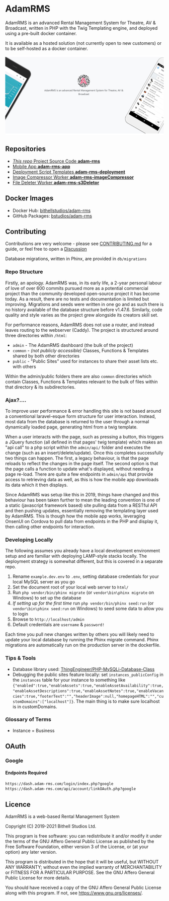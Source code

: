 # AdamRMS

AdamRMS is an advanced Rental Management System for Theatre, AV & Broadcast, written in PHP with the Twig Templating engine, and deployed using a pre-built docker container.

It is available as a hosted solution (not currently open to new customers) or to be self-hosted as a docker container. 

![Banner](.github/banner.jpg)

## Repositories

 - [*This repo* Project Source Code __adam-rms__](https://github.com/bstudios/adam-rms)
 - [Mobile App __adam-rms-app__](https://github.com/bstudios/adam-rms-app)
 - [Deployment Script Templates __adam-rms-deployment__](https://github.com/bstudios/adam-rms-deployment)
 - [Image Compressor Worker __adam-rms-imageCompressor__](https://github.com/bstudios/adam-rms-imageCompressor)
 - [File Deleter Worker __adam-rms-s3Deletor__](https://github.com/bstudios/adam-rms-s3Deletor)

## Docker Images

 - Docker Hub: [bithellstudios/adam-rms](https://hub.docker.com/r/bithellstudios/adam-rms)
 - GitHub Packages: [bstudios/adam-rms](https://github.com/orgs/bstudios/packages?repo_name=adam-rms)


## Contributing 

Contributions are very welcome - please see [CONTRIBUTING.md](CONTRIBUTING.md) for a guide, or feel free to open a [Discussion](https://github.com/bstudios/adam-rms/discussions)

Database migrations, written in Phinx, are provided in `db/migrations`

### Repo Structure

Firstly, an apology. AdamRMS was, in its early life, a 2-year personal labour of love of over 600 commits pursued more as a potential commercial project than the community developed open-source project it has become today. As a result, there are no tests and documentation is limited but improving. Migrations and seeds were written in one go and as such there is no history available of the database structure before v1.47.6. Similarly, code quality and style varies as the project grew alongside its creators skill set. 

For performance reasons, AdamRMS does not use a router, and instead leaves routing to the webserver (Caddy). The project is structured around three directories within `/html`:
 
 - `admin` - The AdamRMS dashboard (the bulk of the project)
 - `common` - *(not publicly accessible)* Classes, Functions & Templates shared by both other directories
 - `public` - "Public Sites" used for instances to share their asset lists etc. with others

Within the admin/public folders there are also `common` directories which contain Classes, Functions & Templates relevant to the bulk of files within that directory & its subdirectories. 

### Ajax?....

To improve user performance & error handling this site is not based around a conventional laravel-esque form structure for user interaction. Instead, most data from the database is returned to the user through a normal dynamically loaded page, generating html from a twig template. 

When a user interacts with the page, such as pressing a button, this triggers a JQuery function (all defined in that pages' twig template) which makes an "api call" to a php script within the `admin/api/` folder and executes the change (such as an insert/delete/update). Once this completes successfully two things can happen. The first, a legacy behaviour, is that the page reloads to reflect the changes in the page itself. The second option is that the page calls a function to update what's displayed, without needing a page re-load. There are quite a few endpoints in `admin/api` that provide access to retrieving data as well, as this is how the mobile app downloads its data which it then displays. 

Since AdamRMS was setup like this in 2019, things have changed and this behaviour has been taken further to mean the leading convention is one of a static (javascript framework based) site pulling data from a RESTful API and then pushing updates, essentially removing the templating layer used by AdamRMS. This is though how the mobile app works, leveraging OnsenUI on Cordova to pull data from endpoints in the PHP and display it, then calling other endpoints for interaction. 

### Developing Locally

The following assumes you already have a local development environment setup and are familiar with deploying LAMP-style stacks locally. The deployment strategy is somewhat different, but this is covered in a separate repo.

1. Rename `example.dev.env` to `.env`, setting database credentials for your local MySQL server as you go
1. Set the document root of your local web server to `html/`
1. Run `php vendor/bin/phinx migrate` (or `vendor\bin\phinx migrate` on Windows) to set up the database
1. *If setting up for the first time* run `php vendor/bin/phinx seed:run` (or `vendor\bin\phinx seed:run` on Windows) to seed some data to allow you to login
1. Browse to `http://localhost/admin`
1. Default credentials are `username` & `password!`

Each time you pull new changes written by others you will likely need to update your local database by running the Phinx migrate command. Phinx migrations are automatically run on the production server in the dockerfile.

### Tips & Tools

- Database library used: [ThingEngineer/PHP-MySQLi-Database-Class](https://github.com/ThingEngineer/PHP-MySQLi-Database-Class)
- Debugging the public sites feature locally: set `instances_publicConfig` in the `instances` table for your instance to something like `{"enabled":true,"enableAssets":true,"enableAssetAvailability":true,"enableAssetDescriptions":true,"enableAssetNotes":true,"enableVacancies":true,"footerText":"","headerImage":null,"homepageHTML":"","customDomains":["localhost"]}`. The main thing is to make sure localhost is in customDomains. 

### Glossary of Terms

 - Instance = Business 

## OAuth

### Google

#### Endpoints Required

```
https://dash.adam-rms.com/login/index.php?google
https://dash.adam-rms.com/api/account/linkOAuth.php?google
```

## Licence

AdamRMS is a web-based Rental Management System

Copyright (C) 2019-2021 Bithell Studios Ltd.

This program is free software: you can redistribute it and/or modify
it under the terms of the GNU Affero General Public License as published
by the Free Software Foundation, either version 3 of the License, or
(at your option) any later version.

This program is distributed in the hope that it will be useful,
but WITHOUT ANY WARRANTY; without even the implied warranty of
MERCHANTABILITY or FITNESS FOR A PARTICULAR PURPOSE.  See the
GNU Affero General Public License for more details.

You should have received a copy of the GNU Affero General Public License
along with this program.  If not, see <https://www.gnu.org/licenses/>.
